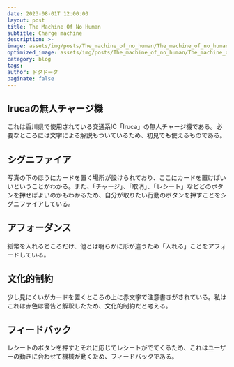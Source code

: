```yaml
---
date: 2023-08-01T 12:00:00
layout: post
title: The Machine Of No Human
subtitle: Charge machine
description: >-
image: assets/img/posts/The_machine_of_no_human/The_machine_of_no_human.jpeg
optimized_image: assets/img/posts/The_machine_of_no_human/The_machine_of_no_human_resized_thumbnail.jpeg
category: blog
tags: 
author: ドタドータ
paginate: false
---
```


## Irucaの無人チャージ機

これは香川県で使用されている交通系IC「Iruca」の無人チャージ機である。必要なところには文字による解説もついているため、初見でも使えるものである。

## シグニファイア

写真の下のほうにカードを置く場所が設けられており、ここにカードを置けばいいということがわかる。また、「チャージ」、「取消」、「レシート」などどのボタンを押せばよいのかもわかるため、自分が取りたい行動のボタンを押すことをシグニファイアしている。

## アフォーダンス

紙幣を入れるところだけ、他とは明らかに形が違うため「入れる」ことをアフォードしている。

## 文化的制約

少し見にくいがカードを置くところの上に赤文字で注意書きがされている。私はこれは赤色は警告と解釈したため、文化的制約だと考える。

## フィードバック

レシートのボタンを押すとそれに応じてレシートがでてくるため、これはユーザーの動きに合わせて機械が動くため、フィードバックである。